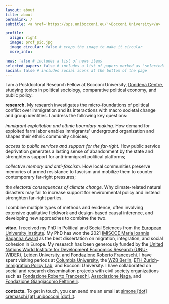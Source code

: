 ```yaml
---
layout: about
title: about
permalink: /
subtitle: <a href='https://sps.unibocconi.eu/'>Bocconi University</a>

profile:
  align: right
  image: prof_pic.jpg
  image_circular: false # crops the image to make it circular
  more_info: 

news: false # includes a list of news items
selected_papers: false # includes a list of papers marked as "selected={true}"
social: false # includes social icons at the bottom of the page
---
```


I am a Postdoctoral Research Fellow at Bocconi University, [Dondena Centre](https://dondena.unibocconi.eu/research-areas/politics-and-institutions-unit), studying topics in political sociology, comparative political economy, and public policy.

**research.** My research investigates the micro-foundations of political conflict over immigration and its interactions with macro societal change and group identities. I address the following key questions:

*immigrant exploitation and ethnic boundary making.* How demand for exploited farm labor enables immigrants' underground organization and shapes their ethnic community choices;

*access to public services and support for the far-right.* How public service deprivation generates a lasting sense of abandonment by the state and strenghtens support for anti-immigrant political platforms;

*collective memory and anti-fascism.* How local communities preserve memories of armed resistance to fascism and mobilize them to counter contemporary far-right pressures;

 *the electoral consequences of climate change.* Why climate-related natural disasters may fail to increase support for environmental policy and instead strenghten far-right parties.

I combine multiple types of methods and evidence, often involving extensive qualitative fieldwork and design-based causal inference, and developing new approaches to combine the two.

**vitae.** I received my PhD in Political and Social Sciences from the [European University Institute](https://www.eui.eu/en/academic-units/political-and-social-sciences). My PhD has won the 2021 [IMISCOE Maria Ioannis Baganha Award](https://www.imiscoe.org/news-and-blog/news/network-news/1345-maria-baganha-award-winner-2021-simone-cremaschi) as the best dissertation on migration, integration, and social cohesion in Europe. My research has been generously funded by the [United Nations World Institute for Development Economics Research (UNU-WIDER)](https://www.wider.unu.edu/project/institutional-legacies-violent-conflict), [Leiden University](https://www.universiteitleiden.nl/), and [Fondazione Roberto Franceschi](https://www.fondfranceschi.it/). I have spent visiting periods at [Columbia University](https://sociology.columbia.edu/), the [WZB Berlin](https://wzb.eu/en), [ETH Zurich](https://ethz.ch/de.html)-[Immigration Policy Lab](https://immigrationlab.org/), and Bocconi University. I have collaborated on social and research dissemination projects with civil society organizations such as [Fondazione Roberto Franceschi](https://www.fondfranceschi.it/), [Associazione Naga](https://naga.it/), and [Fondazione Giangiacomo Feltrinelli](https://fondazionefeltrinelli.it/).

**contacts.** To get in touch, you can send me an email at [simone [dot] cremaschi [at] unibocconi [dot] it](simone.cremaschi@unibocconi.it).
